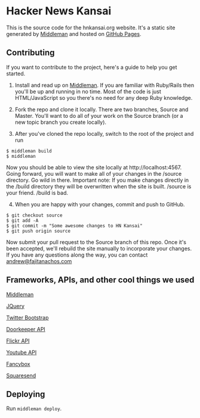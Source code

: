 Hacker News Kansai
=========
This is the source code for the hnkansai.org website. It's a static site generated by [Middleman](http://http://middlemanapp.com/) and hosted on [GitHub Pages](http://pages.github.com/). 



Contributing
------------

If you want to contribute to the project, here's a guide to help you get started. 

1. Install and read up on [Middleman](http://http://middlemanapp.com/). If you are familiar with Ruby/Rails then you'll be up and running in no time. Most of the code is just HTML/JavaScript so you there's no need for any deep Ruby knowledge. 

2. Fork the repo and clone it locally. There are two branches, Source and Master. You'll want to do all of your work on the Source branch (or a new topic branch you create locally).

3. After you've cloned the repo locally, switch to the root of the project and run 
```
$ middleman build  
$ middleman
```   
Now you should be able to view the site locally at http://localhost:4567. Going forward, you will want to make all of your changes in the /source directory. Go wild in there. Important note: If you make changes directly in the /build directory they will be overwritten when the site is built. /source is your friend. /build is bad. 

4. When you are happy with your changes, commit and push to GitHub. 
```
$ git checkout source
$ git add -A
$ git commit -m "Some awesome changes to HN Kansai"
$ git push origin source
````
Now submit your pull request to the Source branch of this repo. Once it's been accepted, we'll rebuild the site manually to incorporate your changes. If you have any questions along the way, you can contact andrew@fajitanachos.com


Frameworks, APIs, and other cool things we used 
-----------------------------------------------

[Middleman](http://http://middlemanapp.com/)

[JQuery](http://jquery.com/)

[Twitter Bootstrap](http://getbootstrap.com/2.3.2/)

[Doorkeeper API](http://www.doorkeeperhq.com/developer/api)

[Flickr API](http://www.flickr.com/services/api/)

[Youtube API](https://developers.google.com/youtube/getting_started)

[Fancybox](http://fancyapps.com/fancybox/)

[Squaresend](https://squaresend.com/)


Deploying
------------

Run `middleman deploy`. 


